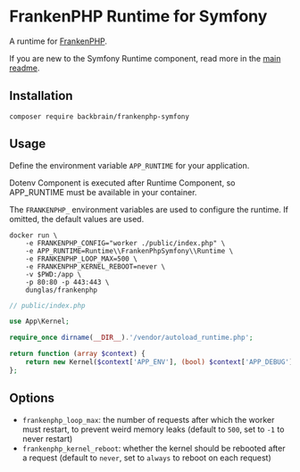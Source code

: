 # FrankenPHP Runtime for Symfony

A runtime for [FrankenPHP](https://frankenphp.dev/).

If you are new to the Symfony Runtime component, read more in the [main readme](https://github.com/php-runtime/runtime).

## Installation

```
composer require backbrain/frankenphp-symfony
```

## Usage

Define the environment variable `APP_RUNTIME` for your application.

Dotenv Component is executed after Runtime Component, so APP_RUNTIME must be available in your container.

The `FRANKENPHP_` environment variables are used to configure the runtime. If omitted, the default values are used.

```
docker run \
    -e FRANKENPHP_CONFIG="worker ./public/index.php" \
    -e APP_RUNTIME=Runtime\\FrankenPhpSymfony\\Runtime \
    -e FRANKENPHP_LOOP_MAX=500 \
    -e FRANKENPHP_KERNEL_REBOOT=never \
    -v $PWD:/app \
    -p 80:80 -p 443:443 \
    dunglas/frankenphp
```

```php
// public/index.php

use App\Kernel;

require_once dirname(__DIR__).'/vendor/autoload_runtime.php';

return function (array $context) {
    return new Kernel($context['APP_ENV'], (bool) $context['APP_DEBUG']);
};
```

## Options

* `frankenphp_loop_max`: the number of requests after which the worker must restart, to prevent weird memory leaks (default to `500`, set to `-1` to never restart)
* `frankenphp_kernel_reboot`: whether the kernel should be rebooted after a request (default to `never`, set to `always` to reboot on each request)
